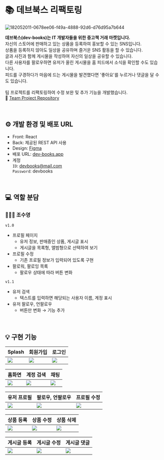 # 📚 데브북스 리팩토링
![182052011-0678ee06-f49a-4888-92d6-d76d95a7b644](https://user-images.githubusercontent.com/103087604/220595230-fe980e3e-1fdf-4742-86eb-e28083e6d47f.png)

**데브북스(dev-books)는 IT 개발자들을 위한 중고책 거래 마켓입니다.** <br>
자신의 스토어에 판매하고 있는 상품을 등록하여 홍보할 수 있는 SNS입니다. <br>
상품을 등록하지 않아도 일상을 공유하며 즐거운 SNS 활동을 할 수 있습니다. <br>
글과 사진과 함께 게시물을 작성하여 자신의 일상을 공유할 수 있습니다. <br>
다른 사용자를 팔로우하면 유저가 올린 게시물을 홈 피드에서 소식을 확인할 수도 있습니다. <br>
피드를 구경하다가 마음에 드는 게시물을 발견했다면 '좋아요'를 누르거나 댓글을 달 수도 있습니다. <br><br>
팀 프로젝트를 리팩토링하여 수정 보완 및 추가 기능을 개발했습니다. <br>
🔗 <a href="https://github.com/NationwideTeam/dev-books">Team Project Repository</a>

<br>

## ⚙️ 개발 환경 및 배포 URL
- Front: React
- Back: 제공된 REST API 사용
- Design: [Figma](https://www.figma.com/file/maNC6XnmZaSJ8Ep2y0EtDj/Dev-Books?node-id=0%3A1)
- 배포 URL: [dev-books.app](https://devbooks-sns.netlify.app/)
- 계정 <br>
  `ID`: devbooks@mail.com
  <br> 
  `Password`: devbooks

<br>

## 💻 역할 분담
### 👩🏻‍💻 조수영

`v1.0`
- 프로필 페이지
    - 유저 정보, 판매중인 상품, 게시글 표시
    - 게시글을 목록형, 앨범형으로 선택하여 보기
- 프로필 수정
    - 기존 프로필 정보가 입력되어 있도록 구현
- 팔로워, 팔로잉 목록
    - 팔로우 상태에 따라 버튼 변화

`v1.1`
- 유저 검색
    - 텍스트를 입력하면 해당되는 사용자 이름, 계정 표시
- 유저 팔로우, 언팔로우
    - 버튼만 변화 → 기능 추가

<br>

## 💡 구현 기능

|Splash|회원가입|로그인|
|---|---|---|
| <img src="https://user-images.githubusercontent.com/103087604/227885666-f4a96cae-5ab1-4e35-854c-5843d87ea3f8.gif" width=""/> | <img src="https://user-images.githubusercontent.com/103087604/227886058-0eb1a52d-04ef-4666-a7a5-bc0089e01837.gif" width=""/> | <img src="https://user-images.githubusercontent.com/103087604/227886331-e4beb5d7-04b5-4d9d-b1ed-65229abc64a8.gif" width=""/> |


|홈화면|계정 검색|채팅|
|---|---|---|
| <img src="https://user-images.githubusercontent.com/103087604/227886431-a6999906-f4df-4f61-972a-03a1e0376d18.gif" width=""/> | <img src="https://user-images.githubusercontent.com/103087604/227886611-239389d0-d405-401d-9100-be1c5bba93e5.gif" width=""/> | <img src="https://user-images.githubusercontent.com/103087604/227886733-4b6f8b7c-1f4b-4f86-b07b-77550e5f102d.gif" width=""/> |


|유저 프로필|팔로우, 언팔로우|프로필 수정|       
|---|---|---|
|<img src="https://user-images.githubusercontent.com/103087604/227887704-e1a6cc75-4926-4885-aede-13bced2cec3a.gif" width=""/> | <img src="https://user-images.githubusercontent.com/103087604/227887875-d950c709-6278-4f56-af07-d85bf48775c0.gif" width=""/> | <img src="https://user-images.githubusercontent.com/103087604/227888150-3aa25cdf-2f11-4f1d-a18b-dba5c6dda15d.gif" width=""/> |

|상품 등록|상품 수정|상품 삭제|
|---|---|---|
| <img src="https://user-images.githubusercontent.com/103087604/227889083-d5b5acd4-30eb-4ab4-a7fc-6065c78f9da7.gif" width=""/> | <img src="https://user-images.githubusercontent.com/103087604/227889336-7ecb5ddb-90b6-4d45-a231-d9230e59fec7.gif" width=""/> | <img src="https://user-images.githubusercontent.com/103087604/227889500-0f49f4b8-fc2f-459a-a688-eb77e8673be7.gif" width=""/> |

|게시글 등록|게시글 수정|게시글 댓글|
|---|---|---|
| <img src="https://user-images.githubusercontent.com/103087604/227889617-3af54f3e-0bff-44ed-a343-3b3f65e8f60b.gif" width=""/> | <img src="https://user-images.githubusercontent.com/103087604/227889795-7278a83a-252c-40de-884a-63c282c40606.gif" width=""/> | <img src="https://user-images.githubusercontent.com/103087604/227890036-94900d89-a903-4d5d-91f9-40a8b552cb10.gif" width=""/> | 


<br>